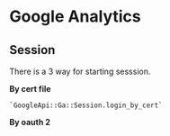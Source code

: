 # Google Analytics

## Session

There is a 3 way for starting sesssion.

**By cert file**

    `GoogleApi::Ga::Session.login_by_cert`

**By oauth 2**

